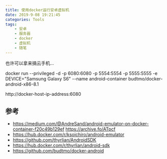 ```yaml
---
title: 使用docker运行安卓虚拟机
date: 2019-9-08 19:21:45
categories: Tools
tags:
    - 安卓
    - 服务器
    - docker
    - 虚拟机
    - 随笔
---
```


也许可以拿来搞云手机...

<!--more-->

docker run --privileged -d -p 6080:6080 -p 5554:5554 -p 5555:5555 -e DEVICE="Samsung Galaxy S6" --name android-container budtmo/docker-android-x86-8.1

http://docker-host-ip-address:6080

## 参考
- https://medium.com/@AndreSand/android-emulator-on-docker-container-f20c49b129ef https://archive.fo/ATpcf
- https://hub.docker.com/r/ksoichiro/android-emulator
- https://github.com/thyrlian/AndroidSDK
- https://hub.docker.com/r/thyrlian/android-sdk
- https://github.com/budtmo/docker-android

